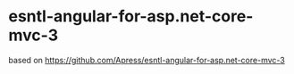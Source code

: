 # esntl-angular-for-asp.net-core-mvc-3
based on https://github.com/Apress/esntl-angular-for-asp.net-core-mvc-3
